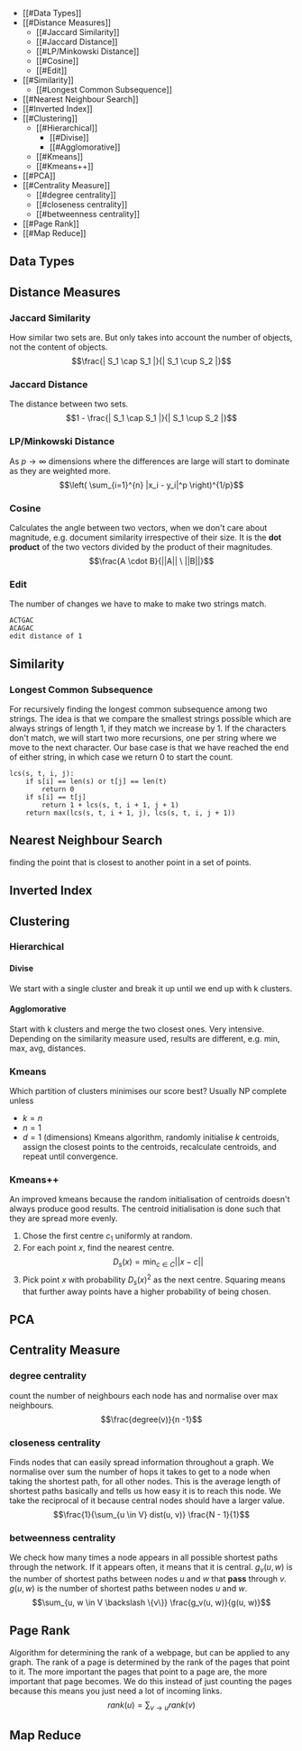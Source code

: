 -   [[#Data Types]]
-   [[#Distance Measures]]
    -  [[#Jaccard Similarity]]
    - [[#Jaccard Distance]]
    -  [[#LP/Minkowski Distance]]
    -  [[#Cosine]]
    -  [[#Edit]]
-   [[#Similarity]]
	- [[#Longest Common Subsequence]]
-   [[#Nearest Neighbour Search]]
-   [[#Inverted Index]]
-   [[#Clustering]]
    -   [[#Hierarchical]]
	    - [[#Divise]]
	    - [[#Agglomorative]]
    -   [[#Kmeans]]
    - [[#Kmeans++]]
-   [[#PCA]]
-   [[#Centrality Measure]]
	- [[#degree centrality]]
	- [[#closeness centrality]]
	- [[#betweenness centrality]]
-   [[#Page Rank]]
-   [[#Map Reduce]]


## Data Types


## Distance Measures

### Jaccard Similarity
How similar two sets are. But only takes into account the number of objects, not the content of objects. $$\frac{| S_1 \cap S_1 |}{| S_1 \cup S_2 |}$$
### Jaccard Distance 
The distance between two sets. $$1 - \frac{| S_1 \cap S_1 |}{| S_1 \cup S_2 |}$$
### LP/Minkowski Distance
As $p \to \infty$ dimensions where the differences are large will start to dominate as they are weighted more. $$\left( \sum_{i=1}^{n} |x_i - y_i|^p \right)^{1/p}$$
### Cosine
Calculates the angle between two vectors, when we don't care about magnitude, e.g. document similarity irrespective of their size. It is the **dot product** of the two vectors divided by the product of their magnitudes. $$\frac{A \cdot B}{||A|| \ ||B||}$$
### Edit
The number of changes we have to make to make two strings match.
```
ACTGAC
ACAGAC
edit distance of 1
```


## Similarity

### Longest Common Subsequence
For recursively finding the longest common subsequence among two strings. The idea is that we compare the smallest strings possible which are always strings of length 1, if they match we increase by 1. If the characters don't match, we will start two more recursions, one per string where we move to the next character. Our base case is that we have reached the end of either string, in which case we return 0 to start the count.  
```
lcs(s, t, i, j):
	if s[i] == len(s) or t[j] == len(t)
		return 0
	if s[i] == t[j]
		return 1 + lcs(s, t, i + 1, j + 1)
	return max(lcs(s, t, i + 1, j), lcs(s, t, i, j + 1)) 
```
## Nearest Neighbour Search
finding the point that is closest to another point in a set of points.

## Inverted Index

## Clustering

### Hierarchical

#### Divise
We start with a single cluster and break it up until we end up with k clusters.

#### Agglomorative
Start with k clusters and merge the two closest ones. Very intensive.
Depending on the similarity measure used, results are different, e.g. min, max, avg, distances.

### Kmeans 
Which partition of clusters minimises our score best? Usually NP complete unless
- $k = n$
- $n = 1$
- $d = 1$ (dimensions)
Kmeans algorithm, randomly initialise $k$ centroids, assign the closest points to the centroids, recalculate centroids, and repeat until convergence.

### Kmeans++
An improved kmeans because the random initialisation of centroids doesn't always produce good results. The centroid initialisation is done such that they are spread more evenly. 
1. Chose the first centre $c_1$ uniformly at random.
2. For each point $x$, find the nearest centre. $$D_s(x) = \min_{c \in C} || x - c ||$$
3. Pick point $x$ with probability $D_s(x)^2$ as the next centre. Squaring means that further away points have a higher probability of being chosen. 

## PCA

## Centrality Measure

### degree centrality
count the number of neighbours each node has and normalise over max neighbours. $$\frac{degree(v)}{n -1}$$
### closeness centrality
Finds nodes that can easily spread information throughout a graph. We normalise over sum the number of hops it takes to get to a node when taking the shortest path, for all other nodes. This is the average length of shortest paths basically and tells us how easy it is to reach this node. We take the reciprocal of it because central nodes should have a larger value. $$\frac{1}{\sum_{u \in V} dist(u, v)} \frac{N - 1}{1}$$
### betweenness centrality
We check how many times a node appears in all possible shortest paths through the network. If it appears often, it means that it is central. $g_v(u, w)$ is the number of shortest paths between nodes $u$ and $w$ that **pass** through $v$. $g(u, w)$ is the number of shortest paths between nodes $u$ and $w$.  $$\sum_{u, w \in V \backslash \{v\}} \frac{g_v(u, w)}{g(u, w)}$$

## Page Rank

Algorithm for determining the rank of a webpage, but can be applied to any graph. The rank of a page is determined by the rank of the pages that point to it. The more important the pages that point to a page are, the more important that page becomes. We do this instead of just counting the pages because this means you just need a lot of incoming links.  $$rank(u) = \sum_{v \to u} rank(v)$$
  
## Map Reduce
